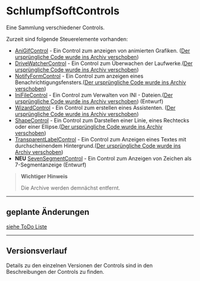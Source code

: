 # SchlumpfSoftControls

Eine Sammlung verschiedener Controls.

Zurzeit sind folgende Steuerelemente vorhanden:

- [AniGifControl](https://github.com/Hanibal1963/SchlumpfSoftControls/blob/main/Docs/AniGifControl.md) - Ein Control zum anzeigen von animierten Grafiken. ([Der ursprüngliche Code wurde ins Archiv verschoben](https://github.com/Hanibal1963/AniGifControl))
- [DriveWatcherControl](https://github.com/Hanibal1963/SchlumpfSoftControls/blob/main/Docs/DriveWatcherControl.md) - Ein Control zum Überwachen der Laufwerke.([Der ursprüngliche Code wurde ins Archiv verschoben](https://github.com/Hanibal1963/DriveWatcherControl))
- [NotifyFormControl](https://github.com/Hanibal1963/SchlumpfSoftControls/blob/main//Docs/NotifyFormControl.md) - Ein Control zum anzeigen eines Benachrichtigungsfensters.([Der ursprüngliche Code wurde ins Archiv verschoben](https://github.com/Hanibal1963/NotifyFormControl))
- [IniFileControl](https://github.com/Hanibal1963/SchlumpfSoftControls/blob/main/Docs/IniFileControl.md) - Ein Control zum Verwalten von INI - Dateien.([Der ursprüngliche Code wurde ins Archiv verschoben](https://github.com/Hanibal1963/IniFileControl)) (Entwurf)
- [WizardControl](https://github.com/Hanibal1963/SchlumpfSoftControls/blob/main/Docs/WizardControl.md) - Ein Control zum erstellen eines Assistenten. ([Der ursprüngliche Code wurde ins Archiv verschoben](https://github.com/Hanibal1963/WizardControl))
- [ShapeControl](https://github.com/Hanibal1963/SchlumpfSoftControls/blob/main/Docs/ShapeControl.md) - Ein Control zum Darstellen einer Linie, eines Rechtecks oder einer Ellipse.([Der ursprüngliche Code wurde ins Archiv verschoben](https://github.com/Hanibal1963/ShapeControl))
- [TransparentLabelControl](https://github.com/Hanibal1963/SchlumpfSoftControls/blob/main/Docs/TransparentLabelControl.md) - Ein Control zum Anzeigen eines Textes mit durchscheinendem Hintergrund.([Der ursprüngliche Code wurde ins Archiv verschoben](https://github.com/Hanibal1963/TransparenLabelControl))
- **NEU** [SevenSegmentControl](https://github.com/Hanibal1963/SchlumpfSoftControls/blob/main/Docs/SevenSegmentControl.md) - Ein Control zum Anzeigen von Zeichen als 7-Segmentanzeige (Entwurf) 

>**Wichtiger Hinweis**
>
>Die Archive werden demnächst entfernt.

---

## geplante Änderungen

[siehe ToDo Liste](https://github.com/Hanibal1963/SchlumpfSoftControls/blob/main/ToDo.md)

---

## Versionsverlauf

Details zu den einzelnen Versionen der Controls sind in den Beschreibungen der Controls zu finden.

